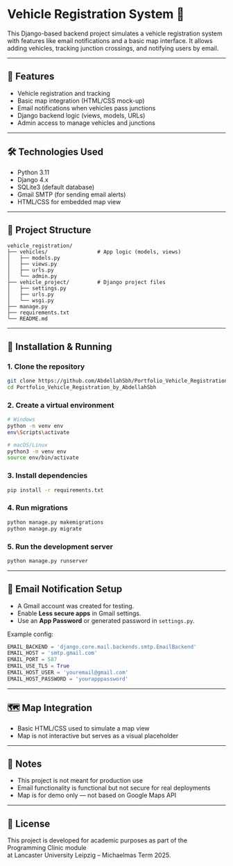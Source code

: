 # Vehicle Registration System 🚗

This Django-based backend project simulates a vehicle registration system with features like email notifications and a basic map interface. It allows adding vehicles, tracking junction crossings, and notifying users by email.

---

## 📌 Features

- Vehicle registration and tracking
- Basic map integration (HTML/CSS mock-up)
- Email notifications when vehicles pass junctions
- Django backend logic (views, models, URLs)
- Admin access to manage vehicles and junctions

---

## 🛠️ Technologies Used

- Python 3.11
- Django 4.x
- SQLite3 (default database)
- Gmail SMTP (for sending email alerts)
- HTML/CSS for embedded map view

---

## 📁 Project Structure

```text
vehicle_registration/
├── vehicles/                # App logic (models, views)
│   ├── models.py
│   ├── views.py
│   ├── urls.py
│   └── admin.py
├── vehicle_project/         # Django project files
│   ├── settings.py
│   ├── urls.py
│   └── wsgi.py
├── manage.py
├── requirements.txt
└── README.md
```

---

## 🚀 Installation & Running

### 1. Clone the repository

```bash
git clone https://github.com/AbdellahSbh/Portfolio_Vehicle_Registration_by_AbdellahSbh.git
cd Portfolio_Vehicle_Registration_by_AbdellahSbh
```

### 2. Create a virtual environment

```bash
# Windows
python -m venv env
env\Scripts\activate

# macOS/Linux
python3 -m venv env
source env/bin/activate
```

### 3. Install dependencies

```bash
pip install -r requirements.txt
```

### 4. Run migrations

```bash
python manage.py makemigrations
python manage.py migrate
```

### 5. Run the development server

```bash
python manage.py runserver
```

---

## 💬 Email Notification Setup

- A Gmail account was created for testing.
- Enable **Less secure apps** in Gmail settings.
- Use an **App Password** or generated password in `settings.py`.

Example config:

```python
EMAIL_BACKEND = 'django.core.mail.backends.smtp.EmailBackend'
EMAIL_HOST = 'smtp.gmail.com'
EMAIL_PORT = 587
EMAIL_USE_TLS = True
EMAIL_HOST_USER = 'youremail@gmail.com'
EMAIL_HOST_PASSWORD = 'yourapppassword'
```

---

## 🗺️ Map Integration

- Basic HTML/CSS used to simulate a map view
- Map is not interactive but serves as a visual placeholder

---

## 📝 Notes

- This project is not meant for production use
- Email functionality is functional but not secure for real deployments
- Map is for demo only — not based on Google Maps API

---

## 📄 License

This project is developed for academic purposes as part of the Programming Clinic module  
at Lancaster University Leipzig – Michaelmas Term 2025.

